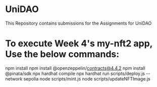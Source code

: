 # UniDAO

This Repository contains submissions for the Assignments for UniDAO

# To execute Week 4's my-nft2 app, Use the below commands:

npm install
npm install @openzeppelin/contracts@4.4.2
npm install @pinata/sdk
npx hardhat compile
npx hardhat run scripts/deploy.js --network sepolia
node scripts/mint.js
node scripts/updateNFTImage.js